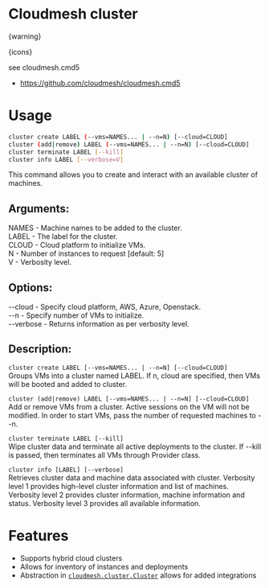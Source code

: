 Cloudmesh cluster
=============

{warning}

{icons}

see cloudmesh.cmd5

* https://github.com/cloudmesh/cloudmesh.cmd5



# Usage
```sh
cluster create LABEL (--vms=NAMES... | --n=N) [--cloud=CLOUD]
cluster (add|remove) LABEL (--vms=NAMES... | --n=N) [--cloud=CLOUD]
cluster terminate LABEL [--kill]
cluster info LABEL [--verbose=V]
```

This command allows you to create and interact with an available
cluster of machines.

## Arguments:  
NAMES  - Machine names to be added to the cluster.  
LABEL  - The label for the cluster.  
CLOUD  - Cloud platform to initialize VMs.  
N      - Number of instances to request [default: 5]  
V      - Verbosity level.  

## Options:  
--cloud    - Specify cloud platform, AWS, Azure, Openstack.  
--n        - Specify number of VMs to initialize.  
--verbose  - Returns information as per verbosity level.  


## Description:

`cluster create LABEL [--vms=NAMES... | --n=N] [--cloud=CLOUD]`  
Groups VMs into a cluster named LABEL.  If n, cloud are specified, then VMs will be booted and added to cluster.

`cluster (add|remove) LABEL [--vms=NAMES... | --n=N] [--cloud=CLOUD]`  
Add or remove VMs from a cluster.  Active sessions on the VM will not be modified.  In order to start VMs, pass the number of requested machines to --n.

`cluster terminate LABEL [--kill]`  
Wipe cluster data and terminate all active deployments to the cluster. If --kill is passed, then terminates all VMs through Provider class.

`cluster info [LABEL] [--verbose]`  
Retrieves cluster data and machine data associated with cluster.  Verbosity level 1 provides high-level cluster information and list of machines.  Verbosity level 2 provides cluster information, machine information and status. Verbosity level 3 provides all available information.

# Features

* Supports hybrid cloud clusters
* Allows for inventory of instances and deployments
* Abstraction in [`cloudmesh.cluster.Cluster`](./cloudmesh/cluster/Cluster.py) allows for added integrations